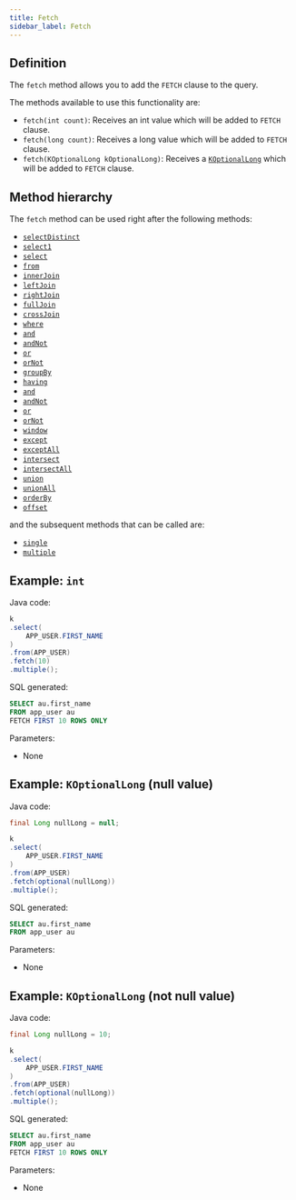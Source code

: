 ```yaml
---
title: Fetch
sidebar_label: Fetch
---
```


## Definition

The `fetch` method allows you to add the `FETCH` clause to the query.

The methods available to use this functionality are:

- `fetch(int count)`: Receives an int value which will be added to `FETCH` clause.
- `fetch(long count)`: Receives a long value which will be added to `FETCH` clause.
- `fetch(KOptionalLong kOptionalLong)`: Receives a [`KOptionalLong`](/docs/misc/kcondition/introduction#2-optional-conditions) which will be added to `FETCH` clause.

## Method hierarchy

The `fetch` method can be used right after the following methods:

- [`selectDistinct`](/docs/select-statement/select/distinct)
- [`select1`](/docs/select-statement/select/select1)
- [`select`](/docs/select-statement/select/)
- [`from`](/docs/select-statement/from/)
- [`innerJoin`](/docs/select-statement/join/inner-join)
- [`leftJoin`](/docs/select-statement/join/left-join)
- [`rightJoin`](/docs/select-statement/join/right-join)
- [`fullJoin`](/docs/select-statement/join/full-join)
- [`crossJoin`](/docs/select-statement/join/cross-join)
- [`where`](/docs/select-statement/where/)
- [`and`](/docs/select-statement/where/and)
- [`andNot`](/docs/select-statement/where/and-not)
- [`or`](/docs/select-statement/where/or)
- [`orNot`](/docs/select-statement/where/or-not)
- [`groupBy`](/docs/select-statement/group-by/)
- [`having`](/docs/select-statement/having/)
- [`and`](/docs/select-statement/having/and)
- [`andNot`](/docs/select-statement/having/and-not)
- [`or`](/docs/select-statement/having/or)
- [`orNot`](/docs/select-statement/having/or-not)
- [`window`](/docs/select-statement/window/)
- [`except`](/docs/select-statement/combining/except)
- [`exceptAll`](/docs/select-statement/combining/except-all)
- [`intersect`](/docs/select-statement/combining/intersect)
- [`intersectAll`](/docs/select-statement/combining/intersect-all)
- [`union`](/docs/select-statement/combining/union)
- [`unionAll`](/docs/select-statement/combining/union-all)
- [`orderBy`](/docs/select-statement/order-by/)
- [`offset`](/docs/select-statement/offset)

and the subsequent methods that can be called are:

- [`single`](/docs/select-statement/select/)
- [`multiple`](/docs/select-statement/select/)

## Example: `int`

Java code:

```java
k
.select(
    APP_USER.FIRST_NAME
)
.from(APP_USER)
.fetch(10)
.multiple();
```

SQL generated:

```sql
SELECT au.first_name
FROM app_user au
FETCH FIRST 10 ROWS ONLY
```

Parameters:

- None

## Example: `KOptionalLong` (null value)

Java code:

```java
final Long nullLong = null;

k
.select(
    APP_USER.FIRST_NAME
)
.from(APP_USER)
.fetch(optional(nullLong))
.multiple();
```

SQL generated:

```sql
SELECT au.first_name
FROM app_user au
```

Parameters:

- None

## Example: `KOptionalLong` (not null value)

Java code:

```java
final Long nullLong = 10;

k
.select(
    APP_USER.FIRST_NAME
)
.from(APP_USER)
.fetch(optional(nullLong))
.multiple();
```

SQL generated:

```sql
SELECT au.first_name
FROM app_user au
FETCH FIRST 10 ROWS ONLY
```

Parameters:

- None